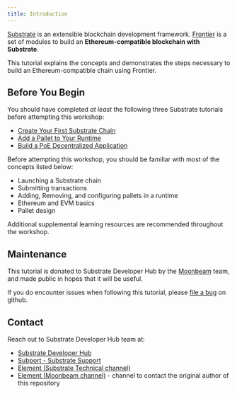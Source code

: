 ```yaml
---
title: Introduction
---
```


[Substrate](https://substrate.dev) is an extensible blockchain development framework. [Frontier](https://github.com/paritytech/frontier) is a set of modules to build an **Ethereum-compatible blockchain with Substrate**. 

This tutorial explains the concepts and demonstrates the steps necessary to build an Ethereum-compatible chain using Frontier.

## Before You Begin

You should have completed _at least_ the following three Substrate tutorials before attempting this workshop:

* [Create Your First Substrate Chain](../../tutorials/create-your-first-substrate-chain/)
* [Add a Pallet to Your Runtime](../../tutorials/add-a-pallet/)
* [Build a PoE Decentralized Application](../../tutorials/build-a-dapp/)

Before attempting this workshop, you should be familiar with most of the concepts listed below:

* Launching a Substrate chain
* Submitting transactions
* Adding, Removing, and configuring pallets in a runtime
* Ethereum and EVM basics
* Pallet design

Additional supplemental learning resources are recommended throughout the workshop.

## Maintenance

This tutorial is donated to Substrate Developer Hub by the [Moonbeam](https://moonbeam.network/) team, and made public in hopes that it will be useful.

If you do encounter issues when following this tutorial, please [file a bug](https://github.com/substrate-developer-hub/frontier-workshop/issues/new) on github.

## Contact

Reach out to Substrate Developer Hub team at:

* [Substrate Developer Hub](https://substrate.dev/)
* [Subport - Substrate Support](https://github.com/paritytech/subport)
* [Element (Substrate Technical channel)](https://app.element.io/#/room/#substrate-technical:matrix.org)
* [Element (Moonbeam channel)](https://app.element.io/#/room/#moonbeam:matrix.org) - channel to contact the original author of this repository
